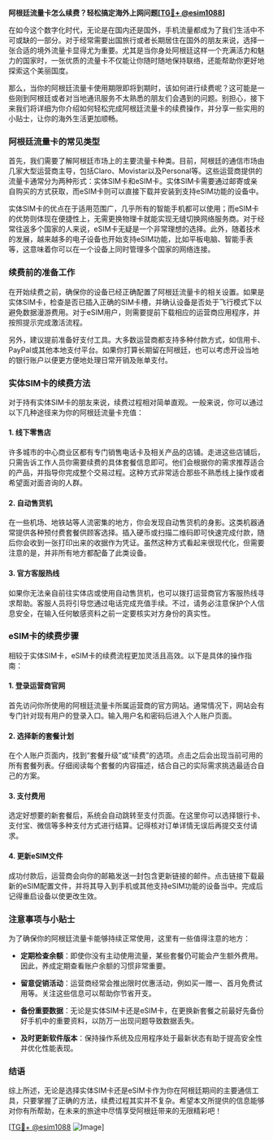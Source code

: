 **阿根廷流量卡怎么续费？轻松搞定海外上网问题[[TG💪+ @esim1088](https://t.me/s/esim1088)]**

在如今这个数字化时代，无论是在国内还是国外，手机流量都成为了我们生活中不可或缺的一部分。对于经常需要出国旅行或者长期居住在国外的朋友来说，选择一张合适的境外流量卡显得尤为重要。尤其是当你身处阿根廷这样一个充满活力和魅力的国家时，一张优质的流量卡不仅能让你随时随地保持联络，还能帮助你更好地探索这个美丽国度。

那么，当你的阿根廷流量卡使用期限即将到期时，该如何进行续费呢？这可能是一些刚到阿根廷或者对当地通讯服务不太熟悉的朋友们会遇到的问题。别担心，接下来我们将详细为你介绍如何轻松完成阿根廷流量卡的续费操作，并分享一些实用的小贴士，让你的海外生活更加顺畅。

### 阿根廷流量卡的常见类型

首先，我们需要了解阿根廷市场上的主要流量卡种类。目前，阿根廷的通信市场由几家大型运营商主导，包括Claro、Movistar以及Personal等。这些运营商提供的流量卡通常分为两种形式：实体SIM卡和eSIM卡。实体SIM卡需要通过邮寄或亲自购买的方式获取，而eSIM卡则可以直接下载并安装到支持eSIM功能的设备中。

实体SIM卡的优点在于适用范围广，几乎所有的智能手机都可以使用；而eSIM卡的优势则体现在便捷性上，无需更换物理卡就能实现无缝切换网络服务商。对于经常往返多个国家的人来说，eSIM卡无疑是一个非常理想的选择。此外，随着技术的发展，越来越多的电子设备也开始支持eSIM功能，比如平板电脑、智能手表等，这意味着你可以在一个设备上同时管理多个国家的网络连接。

### 续费前的准备工作

在开始续费之前，确保你的设备已经正确配置了阿根廷流量卡的相关设置。如果是实体SIM卡，检查是否已插入正确的SIM卡槽，并确认设备是否处于飞行模式下以避免数据漫游费用。对于eSIM用户，则需要提前下载相应的运营商应用程序，并按照提示完成激活流程。

另外，建议提前准备好支付工具。大多数运营商都支持多种付款方式，如信用卡、PayPal或其他本地支付平台。如果你打算长期留在阿根廷，也可以考虑开设当地的银行账户以便更方便地处理日常开销及账单支付。

### 实体SIM卡的续费方法

对于持有实体SIM卡的朋友来说，续费过程相对简单直观。一般来说，你可以通过以下几种途径来为你的阿根廷流量卡充值：

#### 1. 线下零售店
许多城市的中心商业区都有专门销售电话卡及相关产品的店铺。走进这些店铺后，只需告诉工作人员你需要续费的具体套餐信息即可。他们会根据你的需求推荐适合的产品，并指导你完成整个交易过程。这种方式非常适合那些不熟悉线上操作或者希望面对面咨询的人群。

#### 2. 自动售货机
在一些机场、地铁站等人流密集的地方，你会发现自动售货机的身影。这类机器通常提供各种预付费套餐供顾客选择。插入硬币或扫描二维码即可快速完成付款，随后你会收到一张打印出来的收据作为凭证。虽然这种方式看起来很现代化，但需要注意的是，并非所有地方都配备了此类设备。

#### 3. 官方客服热线
如果你无法亲自前往实体店或使用自动售货机，也可以拨打运营商官方客服热线寻求帮助。客服人员将引导您通过电话完成充值手续。不过，请务必注意保护个人信息安全，在输入任何敏感资料之前一定要核实对方身份的真实性。

### eSIM卡的续费步骤

相较于实体SIM卡，eSIM卡的续费流程更加灵活且高效。以下是具体的操作指南：

#### 1. 登录运营商官网
首先访问你所使用的阿根廷流量卡所属运营商的官方网站。通常情况下，网站会有专门针对现有用户的登录入口。输入用户名和密码后进入个人账户页面。

#### 2. 选择新的套餐计划
在个人账户页面内，找到“套餐升级”或“续费”的选项。点击之后会出现当前可用的所有套餐列表。仔细阅读每个套餐的内容描述，结合自己的实际需求挑选最适合自己的方案。

#### 3. 支付费用
选定好想要的新套餐后，系统会自动跳转至支付页面。在这里你可以选择银行卡、支付宝、微信等多种支付方式进行结算。记得核对订单详情无误后再提交支付请求。

#### 4. 更新eSIM文件
成功付款后，运营商会向你的邮箱发送一封包含更新链接的邮件。点击链接下载最新的eSIM配置文件，并将其导入到手机或其他支持eSIM功能的设备当中。完成后记得重启设备以使更改生效。

### 注意事项与小贴士

为了确保你的阿根廷流量卡能够持续正常使用，这里有一些值得注意的地方：

- **定期检查余额**：即使你没有主动使用流量，某些套餐仍可能会产生额外费用。因此，养成定期查看账户余额的习惯非常重要。
  
- **留意促销活动**：运营商经常会推出限时优惠活动，例如买一赠一、首月免费试用等。关注这些信息可以帮助你节省开支。

- **备份重要数据**：无论是实体SIM卡还是eSIM卡，在更换新套餐之前最好先备份好手机中的重要资料，以防万一出现问题导致数据丢失。

- **及时更新软件版本**：保持操作系统及应用程序处于最新状态有助于提高安全性并优化性能表现。

### 结语

综上所述，无论是选择实体SIM卡还是eSIM卡作为你在阿根廷期间的主要通信工具，只要掌握了正确的方法，续费过程其实并不复杂。希望本文所提供的信息能够对你有所帮助，在未来的旅途中尽情享受阿根廷带来的无限精彩吧！

[[TG💪+ @esim1088](https://t.me/s/esim1088) ![Image](https://i.postimg.cc/4NQfJmqS/Snipaste-2025-05-13-00-14-12.png)]
